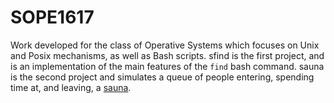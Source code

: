 # SOPE1617

Work developed for the class of Operative Systems which focuses on Unix and Posix mechanisms, as well as Bash scripts. sfind is the first project, and is an implementation of the main features of the `find` bash command. sauna is the second project and simulates a queue of people entering, spending time at, and leaving, a [sauna](https://en.wikipedia.org/wiki/Sauna).
